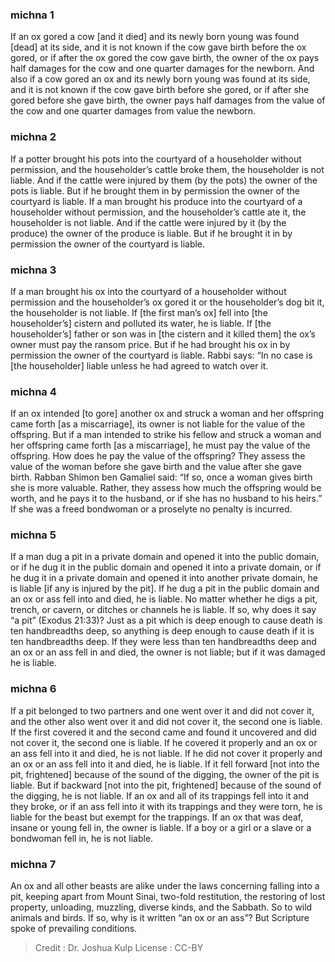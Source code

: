 
### michna 1
If an ox gored a cow [and it died] and its newly born young was found [dead] at its side, and it is not known if the cow gave birth before the ox gored, or if after the ox gored the cow gave birth, the owner of the ox pays half damages for the cow and one quarter damages for the newborn. And also if a cow gored an ox and its newly born young was found at its side, and it is not known if the cow gave birth before she gored, or if after she gored before she gave birth, the owner pays half damages from the value of the cow and one quarter damages from value the newborn.

### michna 2
If a potter brought his pots into the courtyard of a householder without permission, and the householder’s cattle broke them, the householder is not liable. And if the cattle were injured by them (by the pots) the owner of the pots is liable. But if he brought them in by permission the owner of the courtyard is liable. If a man brought his produce into the courtyard of a householder without permission, and the householder’s cattle ate it, the householder is not liable. And if the cattle were injured by it (by the produce) the owner of the produce is liable. But if he brought it in by permission the owner of the courtyard is liable.

### michna 3
If a man brought his ox into the courtyard of a householder without permission and the householder’s ox gored it or the householder’s dog bit it, the householder is not liable. If [the first man’s ox] fell into [the householder’s] cistern and polluted its water, he is liable. If [the householder’s] father or son was in [the cistern and it killed them] the ox’s owner must pay the ransom price. But if he had brought his ox in by permission the owner of the courtyard is liable. Rabbi says:  “In no case is [the householder] liable unless he had agreed to watch over it.

### michna 4
If an ox intended [to gore] another ox and struck a woman and her offspring came forth [as a miscarriage], its owner is not liable for the value of the offspring. But if a man intended to strike his fellow and struck a woman and her offspring came forth [as a miscarriage], he must pay the value of the offspring. How does he pay the value of the offspring? They assess the value of the woman before she gave birth and the value after she gave birth. Rabban Shimon ben Gamaliel said:  “If so, once a woman gives birth she is more valuable. Rather, they assess how much the offspring would be worth, and he pays it to the husband, or if she has no husband to his heirs.” If she was a freed bondwoman or a proselyte no penalty is incurred.

### michna 5
If a man dug a pit in a private domain and opened it into the public domain, or if he dug it in the public domain and opened it into a private domain, or if he dug it in a private domain and opened it into another private domain, he is liable [if any is injured by the pit]. If he dug a pit in the public domain and an ox or ass fell into and died, he is liable. No matter whether he digs a pit, trench, or cavern, or ditches or channels he is liable. If so, why does it say “a pit” (Exodus 21:33)? Just as a pit which is deep enough to cause death is ten handbreadths deep, so anything is deep enough to cause death if it is ten handbreadths deep. If they were less than ten handbreadths deep and an ox or an ass fell in and died, the owner is not liable; but if it was damaged he is liable.

### michna 6
If a pit belonged to two partners and one went over it and did not cover it, and the other also went over it and did not cover it, the second one is liable. If the first covered it and the second came and found it uncovered and did not cover it, the second one is liable. If he covered it properly and an ox or an ass fell into it and died, he is not liable. If he did not cover it properly and an ox or an ass fell into it and died, he is liable. If it fell forward [not into the pit, frightened] because of the sound of the digging, the owner of the pit is liable. But if backward [not into the pit, frightened] because of the sound of the digging, he is not liable. If an ox and all of its trappings fell into it and they broke, or if an ass fell into it with its trappings and they were torn, he is liable for the beast but exempt for the trappings. If an ox that was deaf, insane or young fell in, the owner is liable. If a boy or a girl or a slave or a bondwoman fell in, he is not liable.

### michna 7
An ox and all other beasts are alike under the laws concerning falling into a pit, keeping apart from Mount Sinai, two-fold restitution, the restoring of lost property, unloading, muzzling, diverse kinds, and the Sabbath. So to wild animals and birds. If so, why is it written “an ox or an ass”? But Scripture spoke of prevailing conditions.

>Credit : Dr. Joshua Kulp
>License : CC-BY